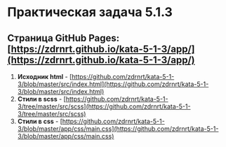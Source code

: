# Практическая задача 5.1.3
## Страница GitHub Pages: [https://zdrnrt.github.io/kata-5-1-3/app/](https://zdrnrt.github.io/kata-5-1-3/app/)
1. **Исходник html** - [https://github.com/zdrnrt/kata-5-1-3/blob/master/src/index.html](https://github.com/zdrnrt/kata-5-1-3/blob/master/src/index.html)
1. **Стили в scss** - [https://github.com/zdrnrt/kata-5-1-3/tree/master/src/scss](https://github.com/zdrnrt/kata-5-1-3/tree/master/src/scss)
1. **Стили в css** - [https://github.com/zdrnrt/kata-5-1-3/blob/master/app/css/main.css](https://github.com/zdrnrt/kata-5-1-3/blob/master/app/css/main.css)
